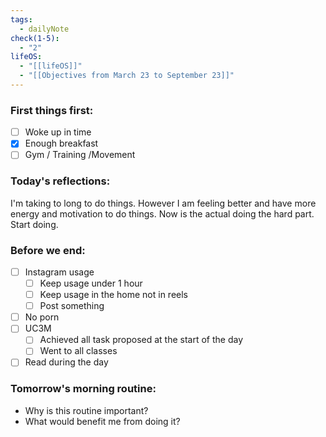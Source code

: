 ```yaml
---
tags:
  - dailyNote
check(1-5):
  - "2"
lifeOS:
  - "[[lifeOS]]"
  - "[[Objectives from March 23 to September 23]]"
---
```

###  First things first: 

- [ ]  Woke up in time
- [x] Enough breakfast
- [ ] Gym / Training /Movement

### Today's reflections: 
I'm taking to long to do things. However I am feeling better and have more energy and motivation to do things. Now is the actual doing the hard part. Start doing.  
### Before we end: 

- [ ]  Instagram usage
	- [ ] Keep usage under 1 hour
	- [ ] Keep usage in the home not in reels
	- [ ] Post something

- [ ] No porn 
- [ ] UC3M
	- [ ] Achieved all task proposed at the start of the day
	- [ ] Went to all classes

- [ ] Read during the day
### Tomorrow's morning routine: 
+ Why is this routine important? 
+ What would benefit me from doing it?
